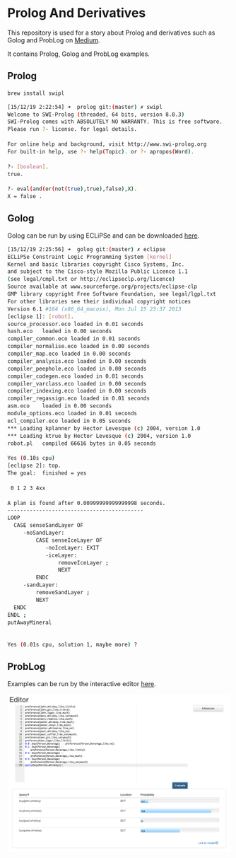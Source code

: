 # Prolog And Derivatives

This repository is used for a story about Prolog and derivatives such as Golog and ProbLog on [Medium](https://medium.com/axons/declarative-programming-with-prolog-and-derivatives-5e333a6bddde).

It contains Prolog, Golog and ProbLog examples.

## Prolog
```bash
brew install swipl
```
```bash
[15/12/19 2:22:54] ➜  prolog git:(master) ✗ swipl
Welcome to SWI-Prolog (threaded, 64 bits, version 8.0.3)
SWI-Prolog comes with ABSOLUTELY NO WARRANTY. This is free software.
Please run ?- license. for legal details.

For online help and background, visit http://www.swi-prolog.org
For built-in help, use ?- help(Topic). or ?- apropos(Word).

?- [boolean].
true.

?- eval(and(or(not(true),true),false),X).
X = false .
```

## Golog
Golog can be run by using ECLiPSe and can be downloaded [here](https://eclipseclp.org/Distribution/CurrentRelease/).

```bash
[15/12/19 2:25:56] ➜  golog git:(master) ✗ eclipse
ECLiPSe Constraint Logic Programming System [kernel]
Kernel and basic libraries copyright Cisco Systems, Inc.
and subject to the Cisco-style Mozilla Public Licence 1.1
(see legal/cmpl.txt or http://eclipseclp.org/licence)
Source available at www.sourceforge.org/projects/eclipse-clp
GMP library copyright Free Software Foundation, see legal/lgpl.txt
For other libraries see their individual copyright notices
Version 6.1 #164 (x86_64_macosx), Mon Jul 15 23:37 2013
[eclipse 1]: [robot].
source_processor.eco loaded in 0.01 seconds
hash.eco   loaded in 0.00 seconds
compiler_common.eco loaded in 0.01 seconds
compiler_normalise.eco loaded in 0.00 seconds
compiler_map.eco loaded in 0.00 seconds
compiler_analysis.eco loaded in 0.00 seconds
compiler_peephole.eco loaded in 0.00 seconds
compiler_codegen.eco loaded in 0.01 seconds
compiler_varclass.eco loaded in 0.00 seconds
compiler_indexing.eco loaded in 0.00 seconds
compiler_regassign.eco loaded in 0.01 seconds
asm.eco    loaded in 0.00 seconds
module_options.eco loaded in 0.01 seconds
ecl_compiler.eco loaded in 0.05 seconds
*** Loading kplanner by Hector Levesque (c) 2004, version 1.0
*** Loading ktrue by Hector Levesque (c) 2004, version 1.0
robot.pl   compiled 66616 bytes in 0.05 seconds

Yes (0.10s cpu)
[eclipse 2]: top.
The goal:  finished = yes

 0 1 2 3 4xx

A plan is found after 0.00999999999999998 seconds.
-------------------------------------------
LOOP
  CASE senseSandLayer OF
     -noSandLayer: 
         CASE senseIceLayer OF
            -noIceLayer: EXIT
            -iceLayer: 
                removeIceLayer ;
                NEXT
         ENDC
     -sandLayer: 
         removeSandLayer ;
         NEXT
  ENDC
ENDL ;
putAwayMineral


Yes (0.01s cpu, solution 1, maybe more) ? 
```

## ProbLog
Examples can be run by the interactive editor [here](https://dtai.cs.kuleuven.be/problog/editor.html).

![problog](./images/problog.png)